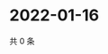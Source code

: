 # 2022-01-16

共 0 条

<!-- BEGIN WEIBO -->
<!-- 最后更新时间 Sun Jan 16 2022 19:09:49 GMT+0800 (China Standard Time) -->

<!-- END WEIBO -->
